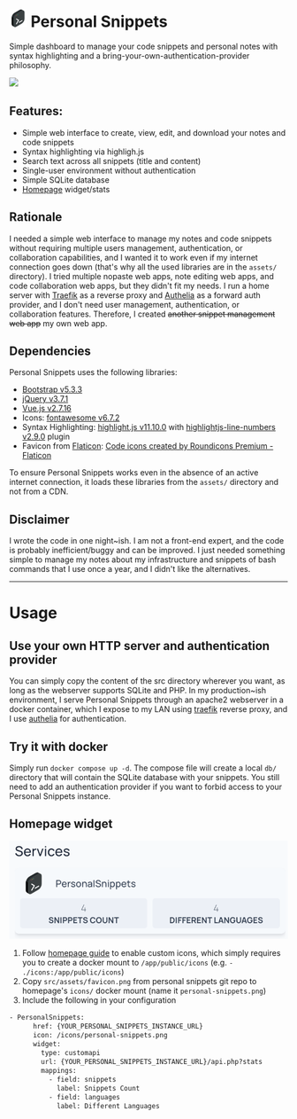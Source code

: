 # <img src="https://github.com/Maiux92/personal-snippets/raw/refs/heads/main/src/assets/favicon.png" border="0" width="32px"> Personal Snippets
Simple dashboard to manage your code snippets and personal notes with syntax highlighting and a bring-your-own-authentication-provider philosophy.

![](https://github.com/Maiux92/personal-snippets/raw/refs/heads/main/misc/screen.gif)

## Features:
- Simple web interface to create, view, edit, and download your notes and code snippets
- Syntax highlighting via highligh.js
- Search text across all snippets (title and content)
- Single-user environment without authentication
- Simple SQLite database
- [Homepage](https://github.com/gethomepage/homepage) widget/stats

## Rationale
I needed a simple web interface to manage my notes and code snippets without requiring multiple users management, authentication, or collaboration capabilities, and I wanted it to work even if my internet connection goes down (that's why all the used libraries are in the `assets/` directory). I tried multiple nopaste web apps, note editing web apps, and code collaboration web apps, but they didn't fit my needs.
I run a home server with [Traefik](https://traefik.io/traefik/) as a reverse proxy and [Authelia](https://www.authelia.com/) as a forward auth provider, and I don't need user management, authentication, or collaboration features. Therefore, I created ~~another snippet management web app~~ my own web app.

## Dependencies
Personal Snippets uses the following libraries:
- [Bootstrap v5.3.3](https://getbootstrap.com/)
- [jQuery v3.7.1](https://jquery.com/)
- [Vue.js v2.7.16](https://vuejs.org/)
- Icons: [fontawesome v6.7.2](https://fontawesome.com/)
- Syntax Highlighting: [highlight.js v11.10.0](https://highlightjs.org/) with [highlightjs-line-numbers v2.9.0](https://github.com/wcoder/highlightjs-line-numbers.js) plugin
- Favicon from [Flaticon](https://www.flaticon.con): [Code icons created by Roundicons Premium - Flaticon](https://www.flaticon.com/free-icons/code)

To ensure Personal Snippets works even in the absence of an active internet connection, it loads these libraries from the `assets/` directory and not from a CDN.

## Disclaimer
I wrote the code in one night~ish. I am not a front-end expert, and the code is probably inefficient/buggy and can be improved. I just needed something simple to manage my notes about my infrastructure and snippets of bash commands that I use once a year, and I didn't like the alternatives. 

---
# Usage
## Use your own HTTP server and authentication provider
You can simply copy the content of the src directory wherever you want, as long as the webserver supports SQLite and PHP.
In my production~ish environment, I serve Personal Snippets through an apache2 webserver in a docker container, which I expose to my LAN using [traefik](https://traefik.io/traefik/) reverse proxy, and I use [authelia](https://www.authelia.com/) for authentication.

## Try it with docker
Simply run ``docker compose up -d``.
The compose file will create a local `db/` directory that will contain the SQLite database with your snippets.
You still need to add an authentication provider if you want to forbid access to your Personal Snippets instance.

## Homepage widget
![](https://github.com/Maiux92/personal-snippets/raw/refs/heads/main/misc/homepage-screen.png)

1) Follow [homepage guide](https://gethomepage.dev/configs/services/#icons) to enable custom icons, which simply requires you to create a docker mount to `/app/public/icons` (e.g. `- ./icons:/app/public/icons`)
2) Copy `src/assets/favicon.png` from personal snippets git repo to homepage's `icons/` docker mount (name it `personal-snippets.png`)
3) Include the following in your configuration

```
- PersonalSnippets:
      href: {YOUR_PERSONAL_SNIPPETS_INSTANCE_URL}
      icon: /icons/personal-snippets.png
      widget:
        type: customapi
        url: {YOUR_PERSONAL_SNIPPETS_INSTANCE_URL}/api.php?stats
        mappings:
          - field: snippets
            label: Snippets Count
          - field: languages
            label: Different Languages
```

